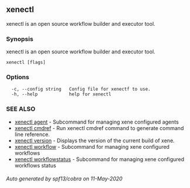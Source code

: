 ## xenectl

xenectl is an open source workflow builder and executor tool.

### Synopsis

xenectl is an open source workflow builder and executor tool.

```
xenectl [flags]
```

### Options

```
  -c, --config string   Config file for xenectf to use.
  -h, --help            help for xenectl
```

### SEE ALSO

* [xenectl agent](xenectl_agent.md)	 - Subcommand for managing xene configured agents
* [xenectl cmdref](xenectl_cmdref.md)	 - Run xenectl cmdref command to generate command line reference.
* [xenectl version](xenectl_version.md)	 - Displays the version of the current build of xene.
* [xenectl workflow](xenectl_workflow.md)	 - Subcommand for managing xene configured workflows
* [xenectl workflowstatus](xenectl_workflowstatus.md)	 - Subcommand for managing xene configured workflows status

###### Auto generated by spf13/cobra on 11-May-2020
